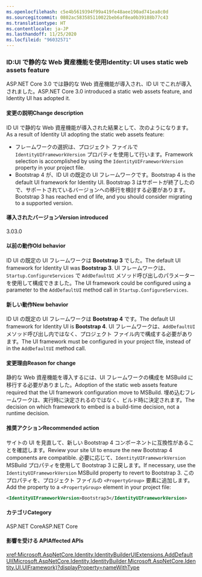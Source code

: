 ```yaml
---
ms.openlocfilehash: c5e4b5619394f99a419fe48aee190ad741ea8c0d
ms.sourcegitcommit: 0802ac583585110022beb6af8ea0b39188b77c43
ms.translationtype: HT
ms.contentlocale: ja-JP
ms.lasthandoff: 11/25/2020
ms.locfileid: "96032571"
---
```

### <a name="identity-ui-uses-static-web-assets-feature"></a><span data-ttu-id="a0613-101">ID:UI で静的な Web 資産機能を使用</span><span class="sxs-lookup"><span data-stu-id="a0613-101">Identity: UI uses static web assets feature</span></span>

<span data-ttu-id="a0613-102">ASP.NET Core 3.0 では静的な Web 資産機能が導入され、ID UI でこれが導入されました。</span><span class="sxs-lookup"><span data-stu-id="a0613-102">ASP.NET Core 3.0 introduced a static web assets feature, and Identity UI has adopted it.</span></span>

#### <a name="change-description"></a><span data-ttu-id="a0613-103">変更の説明</span><span class="sxs-lookup"><span data-stu-id="a0613-103">Change description</span></span>

<span data-ttu-id="a0613-104">ID UI で静的な Web 資産機能が導入された結果として、次のようになります。</span><span class="sxs-lookup"><span data-stu-id="a0613-104">As a result of Identity UI adopting the static web assets feature:</span></span>

- <span data-ttu-id="a0613-105">フレームワークの選択は、プロジェクト ファイルで `IdentityUIFrameworkVersion` プロパティを使用して行います。</span><span class="sxs-lookup"><span data-stu-id="a0613-105">Framework selection is accomplished by using the `IdentityUIFrameworkVersion` property in your project file.</span></span>
- <span data-ttu-id="a0613-106">Bootstrap 4 が、ID UI の既定の UI フレームワークです。</span><span class="sxs-lookup"><span data-stu-id="a0613-106">Bootstrap 4 is the default UI framework for Identity UI.</span></span> <span data-ttu-id="a0613-107">Bootstrap 3 はサポートが終了したので、サポートされているバージョンへの移行を検討する必要があります。</span><span class="sxs-lookup"><span data-stu-id="a0613-107">Bootstrap 3 has reached end of life, and you should consider migrating to a supported version.</span></span>

#### <a name="version-introduced"></a><span data-ttu-id="a0613-108">導入されたバージョン</span><span class="sxs-lookup"><span data-stu-id="a0613-108">Version introduced</span></span>

<span data-ttu-id="a0613-109">3.0</span><span class="sxs-lookup"><span data-stu-id="a0613-109">3.0</span></span>

#### <a name="old-behavior"></a><span data-ttu-id="a0613-110">以前の動作</span><span class="sxs-lookup"><span data-stu-id="a0613-110">Old behavior</span></span>

<span data-ttu-id="a0613-111">ID UI の既定の UI フレームワークは **Bootstrap 3** でした。</span><span class="sxs-lookup"><span data-stu-id="a0613-111">The default UI framework for Identity UI was **Bootstrap 3**.</span></span> <span data-ttu-id="a0613-112">UI フレームワークは、`Startup.ConfigureServices` で `AddDefaultUI` メソッド呼び出しのパラメーターを使用して構成できました。</span><span class="sxs-lookup"><span data-stu-id="a0613-112">The UI framework could be configured using a parameter to the `AddDefaultUI` method call in `Startup.ConfigureServices`.</span></span>

#### <a name="new-behavior"></a><span data-ttu-id="a0613-113">新しい動作</span><span class="sxs-lookup"><span data-stu-id="a0613-113">New behavior</span></span>

<span data-ttu-id="a0613-114">ID UI の既定の UI フレームワークは **Bootstrap 4** です。</span><span class="sxs-lookup"><span data-stu-id="a0613-114">The default UI framework for Identity UI is **Bootstrap 4**.</span></span> <span data-ttu-id="a0613-115">UI フレームワークは、`AddDefaultUI` メソッド呼び出し内ではなく、プロジェクト ファイル内で構成する必要があります。</span><span class="sxs-lookup"><span data-stu-id="a0613-115">The UI framework must be configured in your project file, instead of in the `AddDefaultUI` method call.</span></span>

#### <a name="reason-for-change"></a><span data-ttu-id="a0613-116">変更理由</span><span class="sxs-lookup"><span data-stu-id="a0613-116">Reason for change</span></span>

<span data-ttu-id="a0613-117">静的な Web 資産機能を導入するには、UI フレームワークの構成を MSBuild に移行する必要がありました。</span><span class="sxs-lookup"><span data-stu-id="a0613-117">Adoption of the static web assets feature required that the UI framework configuration move to MSBuild.</span></span> <span data-ttu-id="a0613-118">埋め込むフレームワークは、実行時に決定されるのではなく、ビルド時に決定されます。</span><span class="sxs-lookup"><span data-stu-id="a0613-118">The decision on which framework to embed is a build-time decision, not a runtime decision.</span></span>

#### <a name="recommended-action"></a><span data-ttu-id="a0613-119">推奨アクション</span><span class="sxs-lookup"><span data-stu-id="a0613-119">Recommended action</span></span>

<span data-ttu-id="a0613-120">サイトの UI を見直して、新しい Bootstrap 4 コンポーネントに互換性があることを確認します。</span><span class="sxs-lookup"><span data-stu-id="a0613-120">Review your site UI to ensure the new Bootstrap 4 components are compatible.</span></span> <span data-ttu-id="a0613-121">必要に応じて、`IdentityUIFrameworkVersion` MSBuild プロパティを使用して Bootstrap 3 に戻します。</span><span class="sxs-lookup"><span data-stu-id="a0613-121">If necessary, use the `IdentityUIFrameworkVersion` MSBuild property to revert to Bootstrap 3.</span></span> <span data-ttu-id="a0613-122">このプロパティを、プロジェクト ファイルの `<PropertyGroup>` 要素に追加します。</span><span class="sxs-lookup"><span data-stu-id="a0613-122">Add the property to a `<PropertyGroup>` element in your project file:</span></span>

```xml
<IdentityUIFrameworkVersion>Bootstrap3</IdentityUIFrameworkVersion>
```

#### <a name="category"></a><span data-ttu-id="a0613-123">カテゴリ</span><span class="sxs-lookup"><span data-stu-id="a0613-123">Category</span></span>

<span data-ttu-id="a0613-124">ASP.NET Core</span><span class="sxs-lookup"><span data-stu-id="a0613-124">ASP.NET Core</span></span>

#### <a name="affected-apis"></a><span data-ttu-id="a0613-125">影響を受ける API</span><span class="sxs-lookup"><span data-stu-id="a0613-125">Affected APIs</span></span>

<xref:Microsoft.AspNetCore.Identity.IdentityBuilderUIExtensions.AddDefaultUI(Microsoft.AspNetCore.Identity.IdentityBuilder,Microsoft.AspNetCore.Identity.UI.UIFramework)?displayProperty=nameWithType>

<!-- 

#### Affected APIs

`M:Microsoft.AspNetCore.Identity.IdentityBuilderUIExtensions.AddDefaultUI(Microsoft.AspNetCore.Identity.IdentityBuilder,Microsoft.AspNetCore.Identity.UI.UIFramework)`

-->
